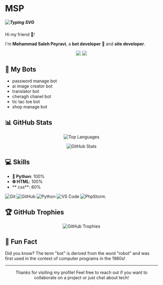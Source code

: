 # MSP


##### ![Typing SVG](https://readme-typing-svg.demolab.com?font=Roboto+Mono&weight=600&pause=1000&random=false&width=435&lines=Bale+Bot+Developer;Frontend+Programmer;Backend+Developer;)
Hi my friend 👋!

I'm **Mohammad Saleh Peyravi**, a **bot developer** 🤖 and **site developer**.

<p align="center">
  <img src="https://api.statusbadges.me/badge/status/898843614380163082" />
  <img src="https://api.statusbadges.me/badge/vscode/898843614380163082" />
</p>

## 🤖 My Bots
- password manage bot
- ai image creator bot
- translator bot
- cheragh chanel bot
- tic tac toe bot
- shop manage bot
## 📊 GitHub Stats
<p align="center">
  <img src="https://github-readme-stats.vercel.app/api/top-langs/?username=mspsitedeveloper&layout=compact&theme=radical" alt="Top Languages" />
</p>

<p align="center">
  <img src="https://github-readme-stats.vercel.app/api?username=mspsitedeveloper&show_icons=true&theme=radical" alt="GitHub Stats" />
</p>

## 💻 Skills
- **🐍 Python**: 100%
- **🌐 HTML**: 100%
- ** css**: 80%

![Git](https://img.shields.io/badge/-Git-F05032?style=flat-square&logo=git&logoColor=white)
![GitHub](https://img.shields.io/badge/-GitHub-181717?style=flat-square&logo=github)
![Python](https://img.shields.io/badge/-Python-3776AB?style=flat-square&logo=python&logoColor=white)
![VS Code](https://img.shields.io/badge/-VS%20Code-007ACC?style=flat-square&logo=visual-studio-code)
![PhpStorm](https://img.shields.io/badge/-PhpStorm-000000?style=flat-square&logo=phpstorm&logoColor=white).
## 🏆 GitHub Trophies

<p align="center">
  <img src="https://github-profile-trophy.vercel.app/?username=mspsitedeveloper&theme=darkhub&column=7" alt="GitHub Trophies" />
</p>

## 🌟 Fun Fact

Did you know? The term "bot" is derived from the word "robot" and was first used in the context of computer programs in the 1960s!

---

<p align="center">
  Thanks for visiting my profile! Feel free to reach out if you want to collaborate on a project or just chat about tech!
</p>
